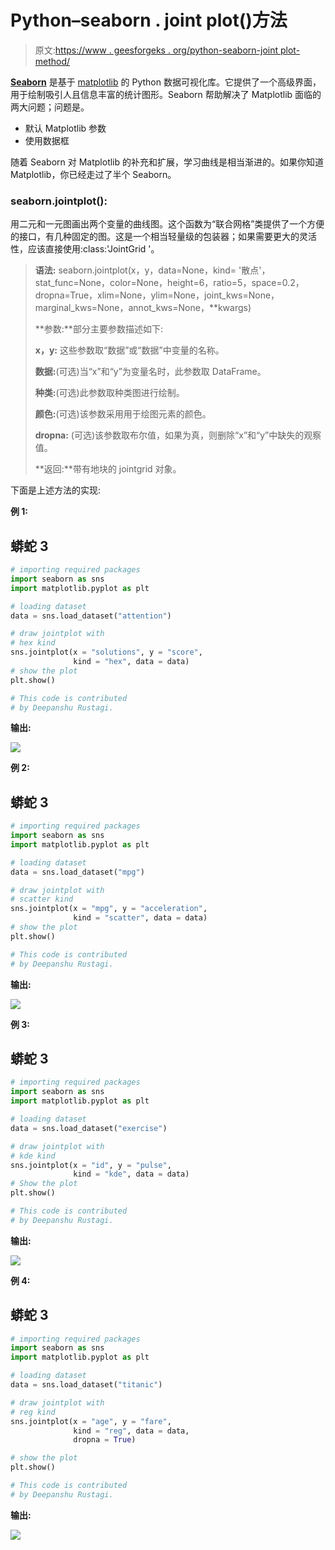 # Python–seaborn . joint plot()方法

> 原文:[https://www . geesforgeks . org/python-seaborn-joint plot-method/](https://www.geeksforgeeks.org/python-seaborn-jointplot-method/)

[**Seaborn**](https://www.geeksforgeeks.org/plotting-graph-using-seaborn-python/amp/) 是基于 [matplotlib](https://www.geeksforgeeks.org/python-introduction-matplotlib/amp/) 的 Python 数据可视化库。它提供了一个高级界面，用于绘制吸引人且信息丰富的统计图形。Seaborn 帮助解决了 Matplotlib 面临的两大问题；问题是。

*   默认 Matplotlib 参数
*   使用数据框

随着 Seaborn 对 Matplotlib 的补充和扩展，学习曲线是相当渐进的。如果你知道 Matplotlib，你已经走过了半个 Seaborn。

### seaborn.jointplot():

用二元和一元图画出两个变量的曲线图。这个函数为“联合网格”类提供了一个方便的接口，有几种固定的图。这是一个相当轻量级的包装器；如果需要更大的灵活性，应该直接使用:class:'JointGrid '。

> **语法:** seaborn.jointplot(x，y，data=None，kind= '散点'，stat_func=None，color=None，height=6，ratio=5，space=0.2，dropna=True，xlim=None，ylim=None，joint_kws=None，marginal_kws=None，annot_kws=None，**kwargs)
> 
> **参数:**部分主要参数描述如下:
> 
> **x，y:** 这些参数取“数据”或“数据”中变量的名称。
> 
> **数据:**(可选)当“x”和“y”为变量名时，此参数取 DataFrame。
> 
> **种类:**(可选)此参数取种类图进行绘制。
> 
> **颜色:**(可选)该参数采用用于绘图元素的颜色。
> 
> **dropna:** (可选)该参数取布尔值，如果为真，则删除“x”和“y”中缺失的观察值。
> 
> **返回:**带有地块的 jointgrid 对象。

下面是上述方法的实现:

**例 1:**

## 蟒蛇 3

```py
# importing required packages
import seaborn as sns
import matplotlib.pyplot as plt

# loading dataset
data = sns.load_dataset("attention")

# draw jointplot with
# hex kind
sns.jointplot(x = "solutions", y = "score",
              kind = "hex", data = data)
# show the plot
plt.show()

# This code is contributed 
# by Deepanshu Rustagi.
```

**输出:**

![](img/e6e6793c04da90a6d47e346b4a15254d.png)

**例 2:**

## 蟒蛇 3

```py
# importing required packages
import seaborn as sns
import matplotlib.pyplot as plt

# loading dataset
data = sns.load_dataset("mpg")

# draw jointplot with
# scatter kind
sns.jointplot(x = "mpg", y = "acceleration",
              kind = "scatter", data = data)
# show the plot
plt.show()

# This code is contributed
# by Deepanshu Rustagi.
```

**输出:**

![](img/f77aa3380f51ac6debc82b6b26f51b16.png)

**例 3:**

## 蟒蛇 3

```py
# importing required packages
import seaborn as sns
import matplotlib.pyplot as plt

# loading dataset
data = sns.load_dataset("exercise")

# draw jointplot with
# kde kind
sns.jointplot(x = "id", y = "pulse",
              kind = "kde", data = data)
# Show the plot
plt.show()

# This code is contributed
# by Deepanshu Rustagi.
```

**输出:**

![](img/a317bf60ec15ffe2a47ff3212b56df1f.png)

**例 4:**

## 蟒蛇 3

```py
# importing required packages
import seaborn as sns
import matplotlib.pyplot as plt

# loading dataset
data = sns.load_dataset("titanic")

# draw jointplot with
# reg kind
sns.jointplot(x = "age", y = "fare",
              kind = "reg", data = data,
              dropna = True)

# show the plot
plt.show()

# This code is contributed 
# by Deepanshu Rustagi.
```

**输出:**

![](img/bb5245e3370f3bcf824f35711320b6a2.png)
